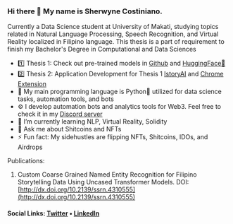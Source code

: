 ### Hi there 👋 My name is Sherwyne Costiniano.
Currently a Data Science student at University of Makati, studying topics related in Natural Language Processing, Speech Recognition, and Virtual Reality localized in Filipino language. This thesis is a part of requirement to finish my Bachelor's Degree in Computational and Data Sciences

* 1️⃣ Thesis 1: Check out pre-trained models in [Github](https://github.com/shercostiniano/filipino-stoytelling-ner) and [HuggingFace🤗](https://huggingface.co/scostiniano)
* 2️⃣ Thesis 2: Application Development for Thesis 1 [IstoryAI](https://istory.ai/) and [Chrome Extension](https://chrome.google.com/webstore/detail/istoryai/fbhelfmlplfklhflaghmpgejkkifjjll)
* 🤖 My main programming language is Python🐍 utilized for data science tasks, automation tools, and bots
* ⚙️ I develop automation bots and analytics tools for Web3. Feel free to check it in my [Discord server](https://discord.gg/Ar7qCq3c8J)
* 🌱 I’m currently learning NLP, Virtual Reality, Solidity
* 💬 Ask me about Shitcoins and NFTs
* ⚡ Fun fact: My sidehustles are flipping NFTs, Shitcoins, IDOs, and Airdrops

Publications:
1. Custom Coarse Grained Named Entity Recognition for Filipino Storytelling Data Using Uncased Transformer Models. 
DOI: [http://dx.doi.org/10.2139/ssrn.4310555](http://dx.doi.org/10.2139/ssrn.4310555)

#### Social Links: [Twitter](https://twitter.com/shercostiniano) • [LinkedIn](https://www.linkedin.com/in/shercostiniano)
